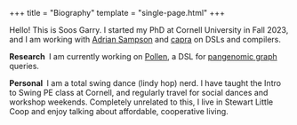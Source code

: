 +++
title = "Biography"
template = "single-page.html"
+++

Hello! This is Soos Garry. I started my PhD at Cornell University in Fall 2023, and I am working with [Adrian Sampson][adrian] and [capra][] on DSLs and compilers.

**Research&nbsp;** I am currently working on [Pollen][], a DSL for [pangenomic graph][] queries.

**Personal&nbsp;** I am a total swing dance (lindy hop) nerd. I have taught the Intro to Swing PE class at Cornell, and regularly travel for social dances and workshop weekends. Completely unrelated to this, I live in Stewart Little Coop and enjoy talking about affordable, cooperative living. 

[capra]: https://capra.cs.cornell.edu/
[adrian]: https://www.cs.cornell.edu/~asampson/
[pl-cornell]: http://pl.cs.cornell.edu
[pollen]: https://github.com/cucapra/pollen/tree/main
[pangenomic graph]: https://www.nature.com/articles/s41586-023-05896-x
[research-stmt]: /files/research.pdf
